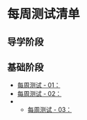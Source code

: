 # 每周测试清单
## 导学阶段
## 基础阶段
* [每周测试 - 01：](./weekB01.md)
* [每周测试 - 02：](./weekB02.md)
* * [每周测试 - 03：](./weekB03.md)